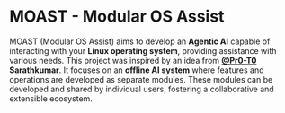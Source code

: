 # MOAST - Modular OS Assist

MOAST (Modular OS Assist) aims to develop an **Agentic AI** capable of interacting with your **Linux operating system**, providing assistance with various needs. 
This project was inspired by an idea from **[@Pr0-T0](https://github.com/Pr0-T0)** **Sarathkumar**. It focuses on an **offline AI system** where features and operations are developed as separate modules. 
These modules can be developed and shared by individual users, fostering a collaborative and extensible ecosystem.
